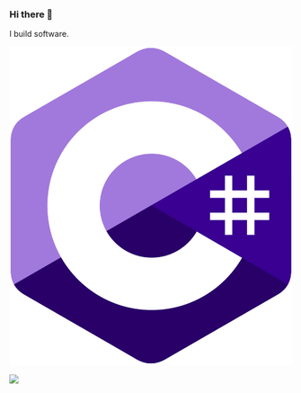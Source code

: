 ### Hi there 👋

I build software.

<img src="https://github.com/KaidenX04/KaidenX04/blob/main/c--4.svg">

![](https://github.com/KaidenX04/KaidenX04/blob/main/banner.gif)
<!--
**KaidenX04/KaidenX04** is a ✨ _special_ ✨ repository because its `README.md` (this file) appears on your GitHub profile.

Here are some ideas to get you started:

- 🔭 I’m currently working on ...
- 🌱 I’m currently learning ...
- 👯 I’m looking to collaborate on ...
- 🤔 I’m looking for help with ...
- 💬 Ask me about ...
- 📫 How to reach me: ...
- 😄 Pronouns: ...
- ⚡ Fun fact: ...
-->
